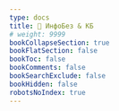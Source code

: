 ```yaml
---
type: docs
title: 📁 ИнфоБез & КБ
# weight: 9999
bookCollapseSection: true
bookFlatSection: false
bookToc: false
bookComments: false
bookSearchExclude: false
bookHidden: false
robotsNoIndex: true
---
```

